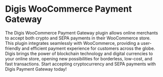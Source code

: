 # Digis WooCommerce Payment Gateway

The Digis WooCommerce Payment Gateway plugin allows online merchants to accept both crypto and SEPA payments in their WooCommerce store. This plugin integrates seamlessly with WooCommerce, providing a user-friendly and efficient payment experience for customers across the globe. Digis brings the power of blockchain technology and digital currencies to your online store, opening new possibilities for borderless, low-cost, and fast transactions. Start accepting cryptocurrency and SEPA payments with Digis Payment Gateway today!
